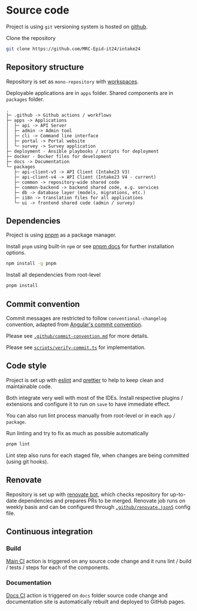 # Source code

Project is using `git` versioning system is hosted on [github](https://github.com/MRC-Epid-it24/intake24).

Clone the repository

```sh
git clone https://github.com/MRC-Epid-it24/intake24
```

## Repository structure

Repository is set as `mono-repository` with [workspaces](https://docs.npmjs.com/cli/v7/using-npm/workspaces).

Deployable applications are in `apps` folder. Shared components are in `packages` folder.

```
.
├─ .github -> Github actions / workflows
├─ apps -> Applications
│  ├─ api -> API Server
│  ├─ admin -> Admin tool
│  ├─ cli -> Command line interface
│  ├─ portal -> Portal website
│  └─ survey -> Survey application
├─ deployment - Ansible playbooks / scripts for deployment
├─ docker - Docker files for development
├─ docs -> Documentation
└─ packages
   ├─ api-client-v3 -> API Client (Intake23 V3)
   ├─ api-client-v4 -> API Client (Intake23 V4 - current)
   ├─ common -> repository-wide shared code
   ├─ common-backend -> backend shared code, e.g. services
   ├─ db -> database layer (models, migrations, etc.)
   ├─ i18n -> translation files for all applications
   └─ ui -> frontend shared code (admin / survey)
```

## Dependencies

Project is using [pnpm](https://pnpm.io) as a package manager.

Install `pnpm` using built-in `npm` or see [pnpm docs](https://pnpm.io) for further installation options.

```sh
npm install -g pnpm
```

Install all dependencies from root-level

```sh
pnpm install
```

## Commit convention

Commit messages are restricted to follow `conventional-changelog` convention, adapted from [Angular's commit convention](https://github.com/conventional-changelog/conventional-changelog/tree/master/packages/conventional-changelog-angular).

Please see [`.github/commit-convention.md`](https://github.com/MRC-Epid-it24/intake24/blob/master/.github/commit-convention.md) for more details.

Please see [`scripts/verify-commit.ts`](https://github.com/MRC-Epid-it24/intake24/blob/master/scripts/verify-commit.ts) for implementation.

## Code style

Project is set up with [eslint](https://eslint.org/) and [prettier](https://prettier.io/) to help to keep clean and maintainable code.

Both integrate very well with most of the IDEs. Install respective plugins / extensions and configure it to run on `save` to have immediate effect.

You can also run lint process manually from root-level or in each `app` / `package`.

Run linting and try to fix as much as possible automatically

```sh
pnpm lint
```

Lint step also runs for each staged file, when changes are being committed (using git hooks).

## Renovate

Repository is set up with [renovate bot](https://github.com/renovatebot/renovate), which checks repository for up-to-date dependencies and prepares PRs to be merged. Renovate job runs on weekly basis and can be configured through [`.github/renovate.json5`](https://github.com/MRC-Epid-it24/intake24/blob/master/.github/renovate.json5) config file.

## Continuous integration

### Build

[Main CI](https://github.com/MRC-Epid-it24/intake24/blob/master/.github/workflows/ci.yml) action is triggered on any source code change and it runs lint / build / tests / steps for each of the components.

### Documentation

[Docs CI](https://github.com/MRC-Epid-it24/intake24/blob/master/.github/workflows/docs.yml) action is triggered on `docs` folder source code change and documentation site is automatically rebuilt and deployed to GitHub pages.

